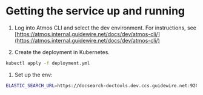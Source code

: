 # Getting the service up and running

1. Log into Atmos CLI and select the dev environment. For instructions, see [https://atmos.internal.guidewire.net/docs/dev/atmos-cli/](https://atmos.internal.guidewire.net/docs/dev/atmos-cli/)

1. Create the deployment in Kubernetes.

```bash
kubectl apply -f deployment.yml
```

1. Set up the env:

```bash
ELASTIC_SEARCH_URL=https://docsearch-doctools.dev.ccs.guidewire.net:9200
```